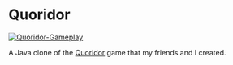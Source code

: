 # Quoridor


[![Quoridor-Gameplay](https://user-images.githubusercontent.com/25506296/126870928-1af1897c-3a04-42e3-a521-261558db7fff.png)](https://youtu.be/AH9ERrlJgVs)


A Java clone of the [Quoridor](https://en.wikipedia.org/wiki/Quoridor) game that my friends and I created.
